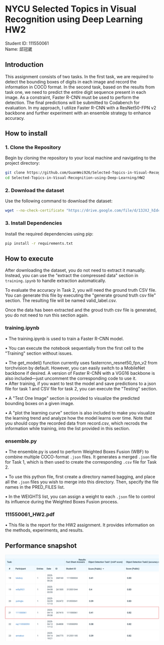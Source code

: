 # NYCU Selected Topics in Visual Recognition using Deep Learning HW2
Student ID: 111550061   
Name: 邱冠崴

## Introduction
This assignment consists of two tasks. In the first task, we are required to detect the bounding boxes of digits in each image and record the information in COCO format. In the second task, based on the results from task one, we need to predict the entire digit sequence present in each image. As a constraint, Faster R-CNN must be used to perform the detection. The final predictions will be submitted to Codabench for evaluation.
In my approach, I utilize Faster R-CNN with a ResNet50-FPN v2 backbone and further experiment with an ensemble strategy to enhance accuracy.

## How to install
### 1. Clone the Repository 
Begin by cloning the repository to your local machine and navigating to the project directory:  
```bash 
git clone https://github.com/GuanWei926/Selected-Topics-in-Visual-Recognition-using-Deep-Learning.git   
cd Selected-Topics-in-Visual-Recognition-using-Deep-Learning/HW2    
```

### 2. Download the dataset 
Use the following command to download the dataset:  
```bash 
wget --no-check-certificate "https://drive.google.com/file/d/13JXJ_hIdcloC63sS-vF3wFQLsUP1sMz5/view" -O nycu-hw2-data.tar.gz   
```

### 3. Install Dependencies  
Install the required dependencies using pip:    
```bash 
pip install -r requirements.txt 
```

## How to execute
After downloading the dataset, you do not need to extract it manually. Instead, you can use the "extract the compressed data" section in ```training.ipynb``` to handle extraction automatically. 

To evaluate the accuracy in Task 2, you will need the ground truth CSV file. You can generate this file by executing the "generate ground truth csv file" section. The resulting file will be named valid_label.csv.

Once the data has been extracted and the groud truth csv file is generated, you do not need to run this section again.
### training.ipynb
•   The training.ipynb is used to train a Faster R-CNN model.  

•   You can execute the notebook sequentially from the first cell to the "Training" section without issues.  

•   The get_model() function currently uses fasterrcnn_resnet50_fpn_v2 from torchvision by default. However, you can easily switch to a MobileNet backbone if desired. A version of Faster R-CNN with a VGG16 backbone is also included—just uncomment the corresponding code to use it.  
•   After training, if you want to test the model and save predictions to a json file for task 1 and CSV file for task 2, you can execute the "Testing" section.  

•   A "Test One Image" section is provided to visualize the predicted bounding boxes on a given image.  

•   A "plot the learning curve" section is also included to make you visualize the learning trend and analyze how the model learns over time. Note that you should copy the recorded data from record.csv, which recrods the information while training, into the list provided in this section.
### ensemble.py
•   The ensemble.py is used to perform Weighted Boxes Fusion (WBF) to combine multiple COCO-format ```.json``` files. It generates a merged ```.json``` file for Task 1, which is then used to create the corresponding ```.csv``` file for Task 2.

•   To use this python file, first create a directory named bagging, and place all the ```.json``` files you wish to merge into this directory. Then, specify the file names in the PRED_FILES list.

•   In the WEIGHTS list, you can assign a weight to each ```.json``` file to control its influence during the Weighted Boxes Fusion process.
### 111550061_HW2.pdf
•  This file is the report for the HW2 assignment. It provides information on the methods, experiments, and results.

## Performance snapshot
![alt text](image.png)
![alt text](image-1.png)